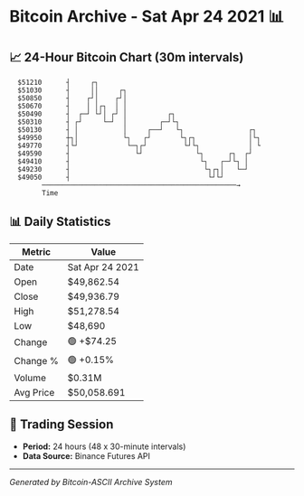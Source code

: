 # Bitcoin Archive - Sat Apr 24 2021 📊

## 📈 24-Hour Bitcoin Chart (30m intervals)

```
  $51210      ┤     ┌┐                                         
  $51030      ┤     ││     ┌┐                                  
  $50850      ┤    ┌┘│    ┌┘│                                  
  $50670      ┤    │ │┌┐  │ │                                  
  $50490      ┤  ┌─┘ └┘│ ┌┘ │          ┌┐                      
  $50310      ┤ ┌┘     └─┘  │        ┌─┘└┐                     
  $50130      ┤ │           │     ┌──┘   └┐                ┌┐  
  $49950      ┼┐│           └┐   ┌┘       └┐┌┐             │└┐ 
  $49770      ┤└┘            └─┐┌┘         └┘└┐            │ └ 
  $49590      ┤                └┘             └┐      ┌┐  ┌┘   
  $49410      ┤                                └┐   ┌─┘└┐ │    
  $49230      ┤                                 └┐┌┐│   └─┘    
  $49050      ┤                                  └┘└┘          
        ────────────────────────────────────────────────→
        Time
```

## 📊 Daily Statistics

| Metric | Value |
|--------|-------|
| Date | Sat Apr 24 2021 |
| Open | $49,862.54 |
| Close | $49,936.79 |
| High | $51,278.54 |
| Low | $48,690 |
| Change | 🟢 +$74.25 |
| Change % | 🟢 +0.15% |
| Volume | $0.31M |
| Avg Price | $50,058.691 |

## 📅 Trading Session

- **Period:** 24 hours (48 x 30-minute intervals)
- **Data Source:** Binance Futures API

---
*Generated by Bitcoin-ASCII Archive System*
